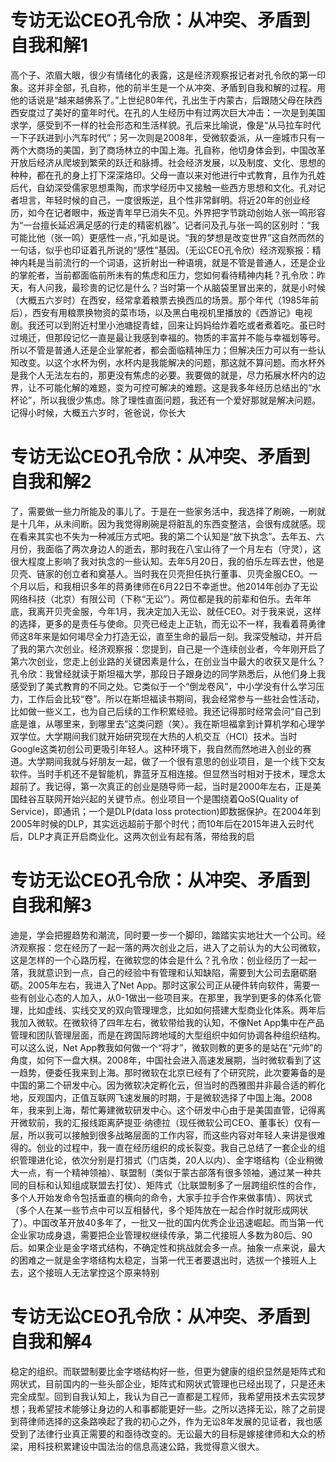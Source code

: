 # 专访无讼CEO孔令欣：从冲突、矛盾到自我和解1

高个子、浓眉大眼，很少有情绪化的表露，这是经济观察报记者对孔令欣的第一印象。这并非全部，孔自称，他的前半生是一个从冲突、矛盾到自我和解的过程。用他的话说是“越来越佛系了。”上世纪80年代，孔出生于内蒙古，后跟随父母在陕西西安度过了美好的童年时代。在孔的人生经历中有过两次巨大冲击：一次是到美国求学，感受到不一样的社会形态和生活样貌。孔后来比喻说，像是“从马拉车时代一下子跃进到小汽车时代”；另一次则是2008年，受微软委派，从一座城市只有一两个大商场的美国，到了商场林立的中国上海。孔自称，他切身体会到，中国改革开放后经济从爬坡到繁荣的跃迁和脉搏。社会经济发展，以及制度、文化、思想的种种，都在孔的身上打下深深烙印。父母一直以来对他进行中式教育，且作为孔姓后代，自幼深受儒家思想熏陶，而求学经历中又接触一些西方思想和文化。孔对记者坦言，年轻时候的自己，一度很叛逆，且个性非常鲜明。将近20年的创业经历，如今在记者眼中，叛逆青年早已消失不见。外界把字节跳动创始人张一鸣形容为“一台擅长延迟满足感的行走的精密机器”。记者问及孔与张一鸣的区别时：“我可能比他（张一鸣）更感性一点，”孔如是说。“我的梦想是改变世界”这自然而然的一句话，似乎也印证着孔所说的“感性”基因。（无讼CEO孔令欣）经济观察报：精神内耗是当前流行的一个词语，这折射出一种语境，就是不管是普通人，还是企业的掌舵者，当前都面临前所未有的焦虑和压力，您如何看待精神内耗？孔令欣：昨天，有人问我，最珍贵的记忆是什么？当时第一个从脑袋里冒出来的，就是小时候（大概五六岁时）在西安，经常拿着粮票去换西瓜的场景。那个年代（1985年前后），西安有用粮票换物资的菜市场，以及黑白电视机里播放的《西游记》电视剧。我还可以到附近村里小池塘捉青蛙，回来让妈妈给炸着吃或者煮着吃。虽已时过境迁，但那段记忆一直是最让我感到幸福的。物质的丰富并不能与幸福划等号。所以不管是普通人还是企业掌舵者，都会面临精神压力；但解决压力可以有一些认知改变。以这个水杯为例，水杯内是我能解决的问题，那这就不算问题。而水杯外是我个人无法左右的，那更没有焦虑的必要。我要做的就是，尽力拓展水杯内的边界，让不可能化解的难题，变为可控可解决的难题。这是我多年经历总结出的“水杯论”，所以我很少焦虑。除了理性直面问题，我还有一个爱好那就是解决问题。记得小时候，大概五六岁时，爸爸说，你长大

# 专访无讼CEO孔令欣：从冲突、矛盾到自我和解2

了，需要做一些力所能及的事儿了。于是在一些家务活中，我选择了刷碗，一刷就是十几年，从未间断。因为我觉得刷碗是将脏乱的东西变整洁，会很有成就感。现在看来其实也不失为一种减压方式吧。我的第二个认知是“放下执念”。去年五、六月份，我面临了两次身边人的逝去，那时我在八宝山待了一个月左右（守灵），这很大程度上影响了我对执念的一些认知。去年5月20日，我的伯乐左晖去世，他是贝壳、链家的创立者和奠基人。当时我在贝壳担任执行董事、贝壳金服CEO。一个月以后，和我相识多年的蒋勇律师在6月22日不幸逝世。他2014年创办了无讼网络科技（北京）有限公司（下称“无讼”）。两位都是我的前辈和伯乐。去年年底，我离开贝壳金服，今年1月，我决定加入无讼、就任CEO。对于我来说，这样的选择，更多的是责任与使命。贝壳已经走上正轨，而无讼不一样，我看着蒋勇律师这8年来是如何竭尽全力打造无讼，直至生命的最后一刻。我深受触动，并开启了我的第六次创业。经济观察报：您提到，自己是一个连续创业者，今年刚开启了第六次创业，您走上创业路的关键因素是什么，在创业当中最大的收获又是什么？孔令欣：我曾经就读于斯坦福大学，那段日子跟身边的同学熟悉后，从他们身上我感受到了美式教育的不同之处。它类似于一个“倒龙卷风”，中小学没有什么学习压力，工作后会比较“卷”。所以在斯坦福读书期间，我会经常参与一些社会性活动，比如做一些义工，也为自己后续的工作积累经验。我还记得那时经常会问“自己到底是谁，从哪里来，到哪里去”这类问题（笑）。我在斯坦福拿到计算机学和心理学双学位。大学期间我们就开始研究现在大热的人机交互（HCI）技术。当时Google这类初创公司更吸引年轻人。这种环境下，我自然而然地进入创业的赛道。大学期间我就与好朋友一起，做了一个很有意思的创业项目，是一个线下交友软件。当时手机还不是智能机，靠蓝牙互相连接。但显然当时相对于技术，理念太超前了。我记得，第一次真正的创业是随导师一起，当时是2000年左右，正是美国硅谷互联网开始兴起的关键节点。创业项目一个是围绕着QoS(Quality of Service)，即通讯；一个是DLP(data loss protection)即数据保护。在2004年到2005年时候的DLP，其实远远超前于那个时代；而10年后在2015年进入云时代后，DLP才真正开启商业化。这两次创业有起有落，带给我的启

# 专访无讼CEO孔令欣：从冲突、矛盾到自我和解3

迪是，学会把握趋势和潮流，同时要一步一个脚印，踏踏实实地壮大一个公司。经济观察报：您在经历了一起一落的两次创业之后，进入了之前认为的大公司微软，这是怎样的一个心路历程，在微软您的体会是什么？孔令欣：创业经历了一起一落，我就意识到一点，自己的经验中有管理和认知缺陷，需要到大公司去磨砺磨砺。2005年左右，我进入了Net App。那时这家公司正从硬件转向软件，需要一些有创业心态的人加入，从0-1做出一些项目来。在那里，我学到更多的体系化管理，比如虚线、实线交叉的双向管理理念，比如如何搭建大型商业化体系。两年后我加入微软。在微软待了四年左右，微软带给我的认知，不像Net App集中在产品管理和团队管理层面，而是在跨国际跨地域的大型组织中如何协调各种组织结构。可以这么说，Net App教我如何做一个“将才”，微软则教的更多的是站在“元帅”的角度，如何下一盘大棋。2008年，中国社会进入高速发展期，当时微软看到了这一趋势，便委任我来到上海。那时微软在北京已经有了个研究院，此次要筹备的是中国的第二个研发中心。因为微软决定孵化云，但当时的西雅图并非最合适的孵化地，反观国内，正值互联网飞速发展的时期，于是微软选择了中国上海。2008年，我来到上海，帮忙筹建微软研发中心。这个研发中心由于是美国直管，记得离开微软前，我的汇报线距离萨提亚·纳德拉（现任微软公司CEO、董事长）仅有一层，所以我可以接触到很多战略层面的工作内容，而这些内容对年轻人来讲是很难得的。创业的过程中，我一直在经历组织的成长裂变。我自己总结了一套企业的组织管理进化论，依次分别是打猎式（门店类，20人以内）、金字塔结构（企业稍微大一点，有一个精神领袖）、联盟制（类似于蒙古部落有很多领袖，通过某一种共同的目标和认知组成联盟去打仗）、矩阵式（比联盟制多了一层跨组织性的合作，多个人开始发命令包括垂直的横向的命令，大家手拉手合作来做事情）、网状式（多个人在某一些节点中可以互相替代，多个矩阵放在一起合作时就形成网状了）。中国改革开放40多年了，一批又一批的国内优秀企业迅速崛起。而当第一代企业家功成身退，需要把企业管理权继续传承，第二代接班人多数为80后、90后。如果企业是金字塔式结构，不确定性和挑战就会多一点。抽象一点来说，最大的困难之一就是金字塔结构太稳定，当第一代王者要退出时，选拔一个接班人上去，这个接班人无法掌控这个原来特别

# 专访无讼CEO孔令欣：从冲突、矛盾到自我和解4

稳定的组织。而联盟制要比金字塔结构好一些，但更为健康的组织显然是矩阵式和网状式，目前国内的一些头部企业，矩阵式和网状式管理也已经出现了，只是还未完全成型。回到自我认知上，我认为自己一直都是工程师，我希望用技术去实现梦想；我希望技术能够让身边的人和事都能更好一些。之所以选择无讼，除了之前提到蒋律师选择的这条路唤起了我的初心之外，作为无讼8年发展的见证者，我也感受到了法律行业真正需要的和亟待改变的。无讼最大的目标是嫁接律师和大众的桥梁，用科技积累建设中国法治的信息高速公路，我觉得意义很大。

